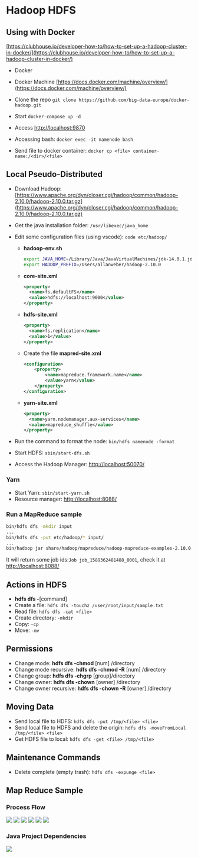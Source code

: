 # Hadoop HDFS

## Using with Docker

[https://clubhouse.io/developer-how-to/how-to-set-up-a-hadoop-cluster-in-docker/](https://clubhouse.io/developer-how-to/how-to-set-up-a-hadoop-cluster-in-docker/)

* Docker
* Docker Machine [https://docs.docker.com/machine/overview/](https://docs.docker.com/machine/overview/)
* Clone the repo `git clone https://github.com/big-data-europe/docker-hadoop.git`
* Start `docker-compose up -d`
* Access [http://localhost:9870](http://localhost:9870)

* Accessing bash: `docker exec -it namenode bash`
* Send file to docker container: `docker cp <file> container-name:/<dir>/<file>`

## Local Pseudo-Distributed

* Download Hadoop: [https://www.apache.org/dyn/closer.cgi/hadoop/common/hadoop-2.10.0/hadoop-2.10.0.tar.gz](https://www.apache.org/dyn/closer.cgi/hadoop/common/hadoop-2.10.0/hadoop-2.10.0.tar.gz)

* Get the java installation folder: `/usr/libexec/java_home`

* Edit some configuration files (using vscode): `code etc/hadoop/`
  * **hadoop-env.sh**

    ```bash
    export JAVA_HOME=/Library/Java/JavaVirtualMachines/jdk-14.0.1.jdk/Contents/Home
    export HADDOP_PREFIX=/Users/allanweber/hadoop-2.10.0
    ```

  * **core-site.xml**

      ```xml
      <property>
        <name>fs.defaultFS</name>
        <value>hdfs://localhost:9000</value>
      </property>
      ```

  * **hdfs-site.xml**

    ```xml
    <property>
      <name>fs.replication</name>
      <value>1</value>
    </property>
    ```

  * Create the file **mapred-site.xml**

    ```xml
    <configuration>
        <property>
            <name>mapreduce.framework.name</name>
            <value>yarn</value>
        </property>
    </configuration>
    ```

  * **yarn-site.xml**

    ```xml
    <property>
      <name>yarn.nodemanager.aux-services</name>
      <value>mapreduce_shuffle</value>
    </property>
    ```

* Run the command to format the node: `bin/hdfs namenode -format`
* Start HDFS: `sbin/start-dfs.sh`
* Access the Hadoop Manager: [http://localhost:50070/](http://localhost:50070/)

### Yarn

* Start Yarn: `sbin/start-yarn.sh`
* Resource manager: [http://localhost:8088/](http://localhost:8088/)

### Run a MapReduce sample

```bash
bin/hdfs dfs -mkdir input
...
bin/hdfs dfs -put etc/hadoop/* input/
...
bin/hadoop jar share/hadoop/mapreduce/hadoop-mapreduce-examples-2.10.0.jar grep input output 'dfs[a-z.]+'
```

It will return some job ids:`Job job_1589362481488_0001`, check it at [http://localhost:8088/](http://localhost:8088/)

## Actions in HDFS

* **hdfs dfs -**[command]
* Create a file: `hdfs dfs -touchz /user/root/input/sample.txt`
* Read file: `hdfs dfs -cat <file>`
* Create directory: `-mkdir`
* Copy: `-cp`
* Move: `-mv`

## Permissions

* Change mode: **hdfs dfs -chmod** [num] /directory
* Change mode recursive: **hdfs dfs -chmod -R** [num] /directory
* Change group: **hdfs dfs -chgrp** [group]/directory
* Change owner: **hdfs dfs -chown** [owner] /directory
* Change owner recursive: **hdfs dfs -chown -R** [owner] /directory

## Moving Data

* Send local file to HDFS: `hdfs dfs -put /tmp/<file> <file>`
* Send local file to HDFS and delete the origin: `hdfs dfs -moveFromLocal /tmp/<file> <file>`
* Get HDFS file to local: `hdfs dfs -get <file> /tmp/<file>`

## Maintenance Commands

* Delete complete (empty trash): `hdfs dfs -expunge <file>`

## Map Reduce Sample

### Process Flow

<img src="./img/1.png">
<img src="./img/2.png">
<img src="./img/3.png">
<img src="./img/4.png">
<img src="./img/5.png">
<img src="./img/6.png">

### Java Project Dependencies

<img src="./img/7.png">